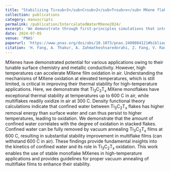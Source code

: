 ```yaml
---
title: "Stabilizing Ti<sub>3</sub>C<sub>2</sub>T<sub>x</sub> MXene flakes in air by removing confined water"
collection: publications
category: manuscripts
permalink: /publication/IntercalatedWaterMXene2024/
excerpt: 'We demonstrate through first-principles simulations that intercalated water is more stable than surface water in MXenes, contributing to experimentally observed stabilization of MXene flakes without water.'
date: 2024-07-05
venue: 'PNAS'
paperurl: 'https://www.pnas.org/doi/abs/10.1073/pnas.2400084121#bibliography'
citation: 'H. Fang, A. Thakur, A. Zahmatkeshsaredorahi, Z. Fang, V. Rad, A. Shamsabadi, C. Pereyra, M. Soroush, A. Rappe, X. G. Xu, B. Anasori, Z. Fakhraai. Stabilizing Ti<sub>3</sub>C<sub>2</sub>T<sub>x</sub> MXene flakes in air by removing confined water. PNAS, 2024, 121 (28) e2400084121.'
---
```

MXenes have demonstrated potential for various applications owing to their tunable surface chemistry and metallic conductivity. However, high temperatures can accelerate MXene film oxidation in air. Understanding the mechanisms of MXene oxidation at elevated temperatures, which is still limited, is critical in improving their thermal stability for high-temperature applications. Here, we demonstrate that Ti<sub>3</sub>C<sub>2</sub>T<sub>x</sub> MXene monoflakes have exceptional thermal stability at temperatures up to 600 C in air, while multiflakes readily oxidize in air at 300 C. Density functional theory calculations indicate that confined water between Ti<sub>3</sub>C<sub>2</sub>T<sub>x</sub> flakes has higher removal energy than surface water and can thus persist to higher temperatures, leading to oxidation. We demonstrate that the amount of confined water correlates with the degree of oxidation in stacked flakes. Confined water can be fully removed by vacuum annealing Ti<sub>3</sub>C<sub>2</sub>T<sub>x</sub> films at 600 C, resulting in substantial stability improvement in multiflake films (can withstand 600 C in air). These findings provide fundamental insights into the kinetics of confined water and its role in Ti<sub>3</sub>C<sub>2</sub>T<sub>x</sub> oxidation. This work enables the use of stable monoflake MXenes in high-temperature applications and provides guidelines for proper vacuum annealing of multiflake films to enhance their stability.
